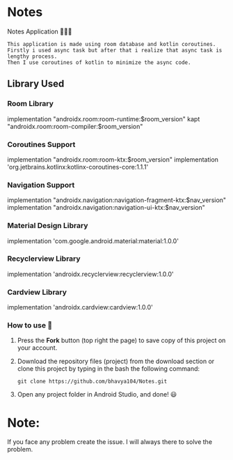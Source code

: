# Notes
Notes Application 📃📃📃

```
This application is made using room database and kotlin coroutines.
Firstly i used async task but after that i realize that async task is lengthy process.
Then I use coroutines of kotlin to minimize the async code.
```

## Library Used 


### Room Library
  implementation "androidx.room:room-runtime:$room_version"
  kapt "androidx.room:room-compiler:$room_version"

### Coroutines Support
  implementation "androidx.room:room-ktx:$room_version"
  implementation 'org.jetbrains.kotlinx:kotlinx-coroutines-core:1.1.1'

### Navigation Support
  implementation "androidx.navigation:navigation-fragment-ktx:$nav_version"
  implementation "androidx.navigation:navigation-ui-ktx:$nav_version"

### Material Design Library
  implementation 'com.google.android.material:material:1.0.0'

### Recyclerview Library
  implementation 'androidx.recyclerview:recyclerview:1.0.0'

### Cardview Library
  implementation 'androidx.cardview:cardview:1.0.0'




### How to use 🔌
1. Press the **Fork** button (top right the page) to save copy of this project on your account.

2. Download the repository files (project) from the download section or clone this project by typing in the bash the following command:

       git clone https://github.com/bhavya104/Notes.git
       
3. Open any project folder in Android Studio, and done! 😃



<p> <h1> Note: </h1> If you face any problem create the issue. I will always there to solve the problem. </p>

